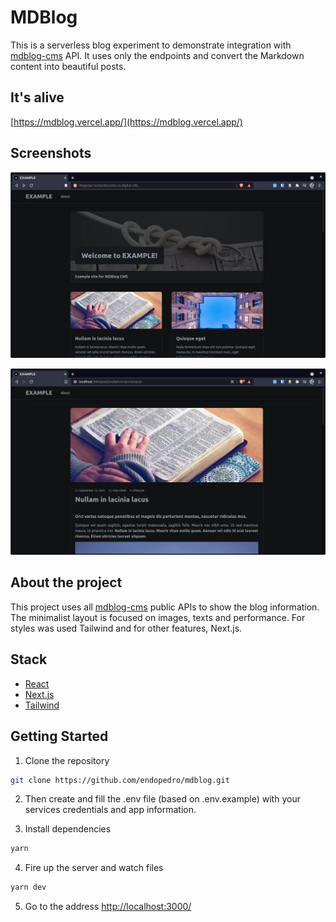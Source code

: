 # MDBlog

This is a serverless blog experiment to demonstrate integration with [mdblog-cms](https://github.com/endopedro/mdblog-cms) API. It uses only the endpoints and convert the Markdown content into beautiful posts.

## It's alive

[https://mdblog.vercel.app/](https://mdblog.vercel.app/)

## Screenshots

![screenshot 1](./info/screen1.webp)

![screenshot 2](./info/screen2.webp)

## About the project

This project uses all [mdblog-cms](https://github.com/endopedro/mdblog-cms) public APIs to show the blog information. The minimalist layout is focused on images, texts and performance. For styles was used Tailwind and for other features, Next.js.

## Stack

- [React](https://reactjs.org/)
- [Next.js](https://nextjs.org)
- [Tailwind](https://tailwindcss.com/)

## Getting Started

1. Clone the repository

```bash
git clone https://github.com/endopedro/mdblog.git
```

2. Then create and fill the .env file (based on .env.example) with your services credentials and app information.

3. Install dependencies

```bash
yarn
```

4. Fire up the server and watch files

```bash
yarn dev
```

5. Go to the address [http://localhost:3000/](http://localhost:3000/)
